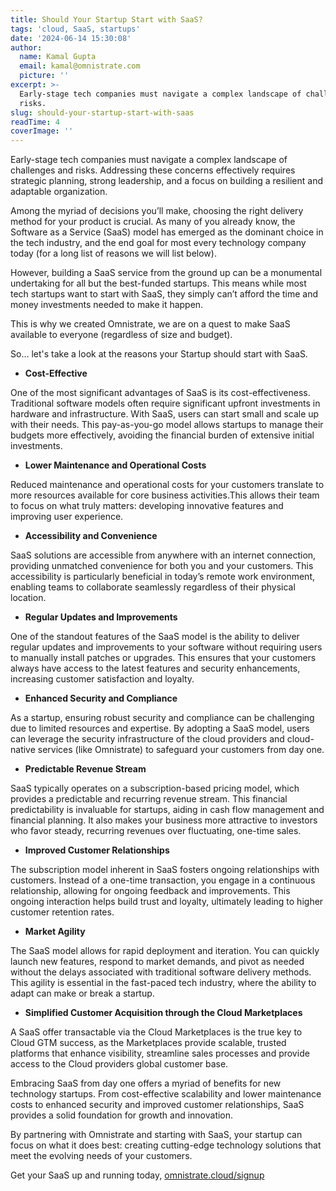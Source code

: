 ```yaml
---
title: Should Your Startup Start with SaaS?
tags: 'cloud, SaaS, startups'
date: '2024-06-14 15:30:08'
author:
  name: Kamal Gupta
  email: kamal@omnistrate.com
  picture: ''
excerpt: >-
  Early-stage tech companies must navigate a complex landscape of challenges and
  risks.
slug: should-your-startup-start-with-saas
readTime: 4
coverImage: ''
---
```


Early-stage tech companies must navigate a complex landscape of challenges and risks. Addressing these concerns effectively requires strategic planning, strong leadership, and a focus on building a resilient and adaptable organization.

Among the myriad of decisions you’ll make, choosing the right delivery method for your product is crucial.
As many of you already know, the Software as a Service (SaaS) model has emerged as the dominant choice in the tech industry, and the end goal for most every technology company today (for a long list of reasons we will list below).

However, building a SaaS service from the ground up can be a monumental undertaking for all but the best-funded startups. This means while most tech startups want to start with SaaS, they simply can’t afford the time and money investments needed to make it happen.

This is why we created Omnistrate, we are on a quest to make SaaS available to everyone (regardless of size and budget).

So… let's take a look at the reasons your Startup should start with SaaS.

 - **Cost-Effective**

  One of the most significant advantages of SaaS is its cost-effectiveness. Traditional software models often require significant upfront investments in hardware and infrastructure. With SaaS, users can start small and scale up with their needs. This pay-as-you-go model allows startups to manage their budgets more effectively, avoiding the financial burden of extensive initial investments.

 - **Lower Maintenance and Operational Costs**

  Reduced maintenance and operational costs for your customers translate to more resources available for core business activities.This allows their team to focus on what truly matters: developing innovative features and improving user experience.

 - **Accessibility and Convenience**

  SaaS solutions are accessible from anywhere with an internet connection, providing unmatched convenience for both you and your customers. This accessibility is particularly beneficial in today’s remote work environment, enabling teams to collaborate seamlessly regardless of their physical location.

 - **Regular Updates and Improvements**

  One of the standout features of the SaaS model is the ability to deliver regular updates and improvements to your software without requiring users to manually install patches or upgrades. This ensures that your customers always have access to the latest features and security enhancements, increasing customer satisfaction and loyalty.

 - **Enhanced Security and Compliance**

  As a startup, ensuring robust security and compliance can be challenging due to limited resources and expertise. By adopting a SaaS model, users can leverage the security infrastructure of the cloud providers and cloud-native services (like Omnistrate) to safeguard your customers from day one.

 - **Predictable Revenue Stream**

  SaaS typically operates on a subscription-based pricing model, which provides a predictable and recurring revenue stream. This financial predictability is invaluable for startups, aiding in cash flow management and financial planning. It also makes your business more attractive to investors who favor steady, recurring revenues over fluctuating, one-time sales.

 - **Improved Customer Relationships**

  The subscription model inherent in SaaS fosters ongoing relationships with customers. Instead of a one-time transaction, you engage in a continuous relationship, allowing for ongoing feedback and improvements. This ongoing interaction helps build trust and loyalty, ultimately leading to higher customer retention rates.

 - **Market Agility**

  The SaaS model allows for rapid deployment and iteration. You can quickly launch new features, respond to market demands, and pivot as needed without the delays associated with traditional software delivery methods. This agility is essential in the fast-paced tech industry, where the ability to adapt can make or break a startup.

 - **Simplified Customer Acquisition through the Cloud Marketplaces**

  A SaaS offer transactable via the Cloud Marketplaces is the true key to Cloud GTM success, as  the Marketplaces provide scalable, trusted platforms that enhance visibility, streamline sales processes and provide access to the Cloud providers global customer base.

Embracing SaaS from day one offers a myriad of benefits for new technology startups. From cost-effective scalability and lower maintenance costs to enhanced security and improved customer relationships, SaaS provides a solid foundation for growth and innovation.

By partnering with Omnistrate and starting with SaaS, your startup can focus on what it does best: creating cutting-edge technology solutions that meet the evolving needs of your customers.

Get your SaaS up and running today, [omnistrate.cloud/signup][1]


  [1]: http://omnistrate.cloud/signup
